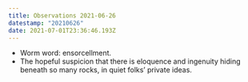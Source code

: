 ```yaml
---
title: Observations 2021-06-26
datestamp: "20210626"
date: 2021-07-01T23:36:46.193Z
---
```

- Worm word: ensorcellment.
- The hopeful suspicion that there is eloquence and ingenuity hiding beneath so many rocks, in quiet folks’ private ideas.